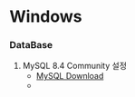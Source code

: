 # Windows
### DataBase
1. MySQL 8.4 Community 설정
	- [MySQL Download](https://dev.mysql.com/downloads/mysql/)
	- 